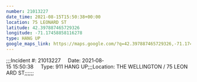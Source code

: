 ```yaml
---
number: 21013227
date_time: 2021-08-15T15:50:38+00:00
location: 75 LEONARD ST
latitude: 42.397887465729326
longitude: -71.17458858116278
type: HANG UP
google_maps_link: https://maps.google.com/?q=42.397887465729326,-71.17458858116278
---
```


;;;Incident #: 21013227     Date: 2021‐08‐15 15:50:38     Type: 911 HANG UP;;;Location: THE WELLINGTON / 75 LEONARD ST;;;;;;
